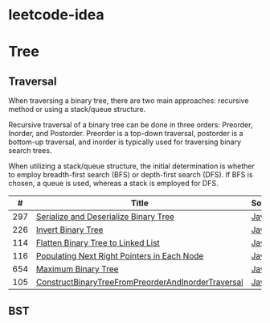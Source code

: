 # leetcode-idea

# Tree
## Traversal
When traversing a binary tree, there are two main approaches: recursive method or using a stack/queue structure.

Recursive traversal of a binary tree can be done in three orders: Preorder, Inorder, and Postorder. Preorder is a top-down traversal, postorder is a bottom-up traversal, and inorder is typically used for traversing binary search trees.

When utilizing a stack/queue structure, the initial determination is whether to employ breadth-first search (BFS) or depth-first search (DFS). If BFS is chosen, a queue is used, whereas a stack is employed for DFS.

| # | Title | Solution | Difficulty |
|---| ----- | -------- | ---------- |
|297|[Serialize and Deserialize Binary Tree](https://leetcode.com/problems/serialize-and-deserialize-binary-tree/)|[Java](./algorithm/java/q297_serialize_and_deserialize_binary_tree/SerializeAndDeserializeBinaryTree.java)|Hard|
|226|[Invert Binary Tree](https://leetcode.com/problems/invert-binary-tree/)|[Java](./algorithm/java/q226_invert_binary_tree/InvertBinaryTree.java)|Easy|
|114|[Flatten Binary Tree to Linked List](https://leetcode.com/problems/flatten-binary-tree-to-linked-list/)|[Java](./algorithm/java/q114_flatten_binary_tree_to_linked_list/FlattenBinaryTreeToLinkedList.java)|Medium|
|116|[Populating Next Right Pointers in Each Node](https://leetcode.com/problems/populating-next-right-pointers-in-each-node/)|[Java](./algorithm/java/q116_populating_next_right_pointers_in_each_node/PopulatingNextRightPointersInEachNode.java)|Medium|
|654|[Maximum Binary Tree](https://leetcode.com/problems/maximum-binary-tree/)|[Java](./algorithm/java/q654_maximum_binary_tree/MaximumBinaryTree.java)|Medium|
|105|[ConstructBinaryTreeFromPreorderAndInorderTraversal](https://leetcode.com/problems/construct-binary-tree-from-preorder-and-inorder-traversal/)|[Java](./algorithm/java/q_construct_binary_tree_from_preorder_and_inorder_traversal/ConstructBinaryTreeFromPreorderAndInorderTraversal.java)|Medium|

## BST
